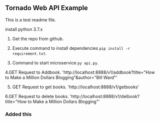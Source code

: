 ## Tornado Web API Example

This is a test readme file.

install python 3.7.x

1. Get the repo from github.

2. Execute command to install dependencies
`pip install -r requirement.txt`.

3. Command to start microservice
`py api.py`.

4.GET Request to Addbook.
'http://localhost:8888/v1/addbook?title="How to Make a Million Dollars Blogging"&author="Bill Ward"'

5. GET Request to get books.
'http://localhost:8888/v1/getbooks'

6.GET Request to delete books.
'http://localhost:8888/v1/delbook?title="How to Make a Million Dollars Blogging"'



### Added this
